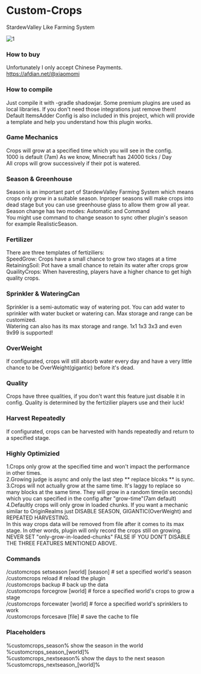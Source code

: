 # Custom-Crops
StardewValley Like Farming System

![1](https://user-images.githubusercontent.com/70987828/179508884-a32072ca-691a-411b-b0c3-15fe4dccf5c8.png)

### How to buy
Unfortunately I only accept Chinese Payments.\
https://afdian.net/@xiaomomi

### How to compile
Just compile it with -gradle shadowjar. Some premium plugins are used as 
local libraries. If you don't need those integrations just remove them!
Default ItemsAdder Config is also included in this project, which will 
provide a template and help you understand how this plugin works.

### Game Mechanics
Crops will grow at a specified time which you will see in the config.\
1000 is default (7am) As we know, Minecraft has 24000 ticks / Day\
All crops will grow successively if their pot is watered.

### Season & Greenhouse
Season is an important part of StardewValley Farming System
which means crops only grow in a suitable season. Inproper
seasons will make crops into dead stage but you can use 
greenhouse glass to allow them grow all year.\
Season change has two modes: Automatic and Command\
You might use command to change season to sync other plugin's season for example RealisticSeason.

### Fertilizer
There are three templates of fertiziliers: \
SpeedGrow: Crops have a small chance to grow two stages at a time\
RetainingSoil: Pot have a small chance to retain its water after crops grow\
QuailityCrops: When haveresting, players have a higher chance to get high quality crops.

### Sprinkler & WateringCan
Sprinkler is a semi-automatic way of watering pot. You can add water to sprinkler with
water bucket or watering can. Max storage and range can be customized.\
Watering can also has its max storage and range. 1x1 1x3 3x3 and even 9x99 is supported!

### OverWeight
If configurated, crops will still absorb water every day and have a very little chance to be OverWeight(gigantic) before it's dead.

### Quality
Crops have three qualities, if you don't want this feature just disable it in config. 
Quality is determined by the fertizilier players use and their luck!

### Harvest Repeatedly
If configurated, crops can be harvested with hands repeatedly and return to a specified stage.

### Highly Optimizied
1.Crops only grow at the specified time and won't impact the performance in other times.\
2.Growing judge is async and only the last step ** replace blcoks ** is sync.\
3.Crops will not actually grow at the same time. It's laggy to replace so many blocks at the same time. They will grow in a random time(in seconds) which you can specified in the config after "grow-time"(7am default)\
4.Defaultly crops will only grow in loaded chunks. If you want a mechanic similar to OriginRealms just DISABLE SEASON, GIGANTIC(OverWeight) and REPEATED HARVESTING.\
In this way crops data will be removed from file after it comes to its max stage. In other words, plugin will only record the crops still on growing.\
NEVER SET "only-grow-in-loaded-chunks" FALSE IF YOU DON'T DISABLE THE THREE FEATURES MENTIONED ABOVE.

### Commands
/customcrops setseason [world] [season] # set a specified world's season\
/customcrops reload # reload the plugin\
/customcrops backup # back up the data\
/customcrops forcegrow [world] # force a specified world's crops to grow a stage\
/customcrops forcewater [world] # force a specified world's sprinklers to work\
/customcrops forcesave [file] # save the cache to file

### Placeholders
%customcrops_season% show the season in the world\
%customcrops_season_[world]%\
%customcrops_nextseason% show the days to the next season\
%customcrops_nextseason_[world]%

